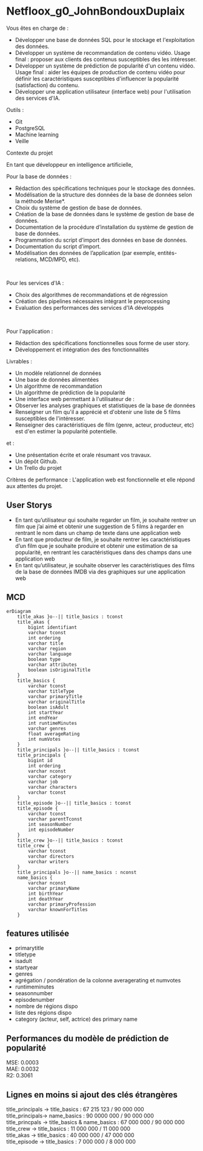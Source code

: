 # Netfloox_g0_JohnBondouxDuplaix

Vous êtes en charge de :
- Développer une base de données SQL pour le stockage et l'exploitation des données.
- Développer un système de recommandation de contenu vidéo. Usage final : proposer aux clients des contenus susceptibles des les intéresser.
- Développer un système de prédiction de popularité d'un contenu vidéo. Usage final : aider les équipes de production de contenu vidéo pour définir les caractéristiques susceptibles d'influencer la popularité (satisfaction) du contenu.
- Développer une application utilisateur (interface web) pour l'utilisation des services d'IA.

Outils :
- Git
- PostgreSQL
- Machine learning
- Veille

Contexte du projet

En tant que développeur en intelligence artificielle,

Pour la base de données :

- Rédaction des spécifications techniques pour le stockage des données.
- Modélisation de la structure des données de la base de données selon la méthode Merise*.
- Choix du système de gestion de base de données.
- Création de la base de données dans le système de gestion de base de données.
- Documentation de la procédure d’installation du système de gestion de base de données.
- Programmation du script d’import des données en base de données.
- Documentation du script d’import.
- Modélisation des données de l’application (par exemple, entités-relations, MCD/MPD, etc).

​

Pour les services d'IA :

- Choix des algorithmes de recommandations et de régression
- Création des pipelines nécessaires intégrant le preprocessing
- Evaluation des performances des services d'IA développés

​

Pour l'application :

- Rédaction des spécifications fonctionnelles sous forme de user story.
- Développement et intégration des des fonctionnalités

Livrables :

- Un modèle relationnel de données
- Une base de données alimentées
- Un algorithme de recommandation
- Un algorithme de prédiction de la popularité
- Une interface web permettant à l'utilisateur de :
- Observer les analyses graphiques et statistiques de la base de données
- Renseigner un film qu'il a apprécié et d'obtenir une liste de 5 films susceptibles de l'intéresser.
- Renseigner des caractéristiques de film (genre, acteur, producteur, etc) est d'en estimer la popularité potentielle. 

et :
- Une présentation écrite et orale résumant vos travaux.
- Un dépôt Github.
- Un Trello du projet

Critères de performance : 
L'application web est fonctionnelle et elle répond aux attentes du projet.

## User Storys
- En tant qu’utilisateur qui souhaite regarder un film, je souhaite rentrer un film que j’ai aimé et obtenir une suggestion de 5 films à regarder en rentrant le nom dans un champ de texte dans une application web
- En tant que producteur de film, je souhaite rentrer les caractéristiques d’un film que je souhaite produire et obtenir une estimation de sa popularité, en rentrant les caractéristiques dans des champs dans une application web
- En tant qu’utilisateur, je souhaite observer les caractéristiques des films de la base de données IMDB via des graphiques sur une application web


## MCD

```mermaid
erDiagram
    title_akas }o--|| title_basics : tconst
    title_akas {
        bigint identifiant
        varchar tconst
        int ordering
        varchar title
        varchar region
        varchar language
        boolean type
        varchar attributes
        boolean isOriginalTitle
    } 
    title_basics {
        varchar tconst
        varchar titleType
        varchar primaryTitle
        varchar originalTitle
        boolean isAdult
        int startYear
        int endYear
        int runtimeMinutes
        varchar genres
        float averageRating
        int numVotes
    }
    title_principals }o--|| title_basics : tconst
    title_principals {
        bigint id
        int ordering
        varchar nconst
        varchar category
        varchar job
        varchar characters
        varchar tconst
    }
    title_episode }o--|| title_basics : tconst
    title_episode {
        varchar tconst
        varchar parentTconst
        int seasonNumber
        int episodeNumber
    }
    title_crew }o--|| title_basics : tconst
    title_crew {
        varchar tconst
        varchar directors
        varchar writers
    }
    title_principals }o--|| name_basics : nconst
    name_basics {
        varchar nconst
        varchar primaryName
        int birthYear
        int deathYear
        varchar primaryProfession
        varchar knownForTitles
    }

```

## features utilisée

- primarytitle
- titletype
- isadult
- startyear
- genres
- agrégation / pondération de la colonne averagerating et numvotes
- runtimeminutes
- seasonnumber
- episodenumber
- nombre de régions dispo
- liste des régions dispo
- category (acteur, self, actrice) des primary name

## Performances du modèle de prédiction de popularité
MSE:  0.0003  
MAE:  0.0032  
R2:   0.3061  
 

## Lignes en moins si ajout des clés étrangères

title_principals -> title_basics : 67 215 123 / 90 000 000  
title_principals-> name_basics : 90 0000 000 / 90 000 000   
title_princpals -> title_basics & name_basics : 67 000 000 / 90 000 000   
title_crew -> title_basics : 11 000 000 / 11 000 000   
title_akas -> title_basics : 40 000 000 / 47 000 000  
title_episode -> title_basics : 7 000 000 / 8 000 000
